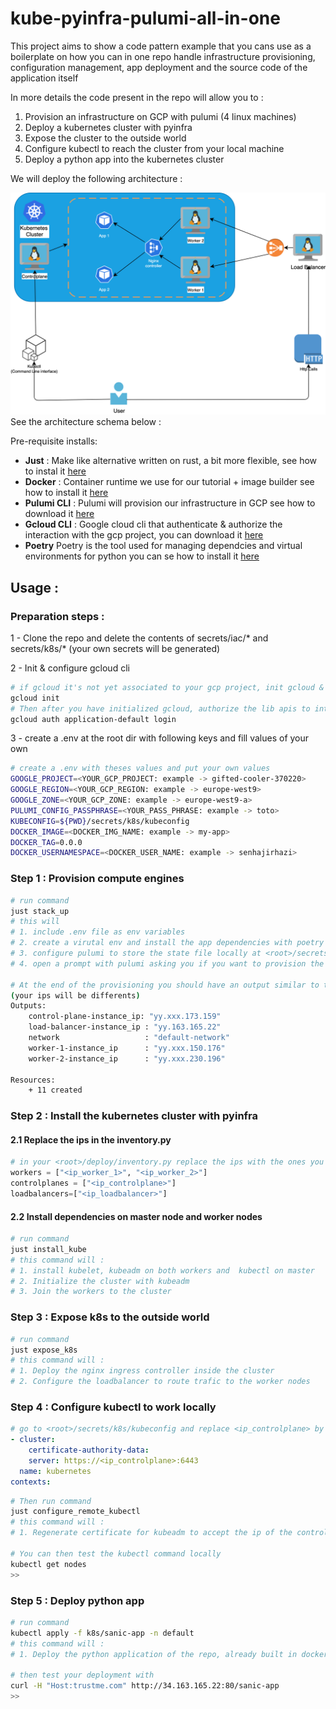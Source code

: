 # kube-pyinfra-pulumi-all-in-one


This project aims to show a code pattern example that you cans use as a boilerplate on how you can in one repo handle infrastructure provisioning, configuration management, app deployment and the source code of the application itself

In more details the code present in the repo will allow you to :
1.  Provision an infrastructure on GCP with pulumi (4 linux machines)
2.  Deploy a kubernetes cluster with pyinfra
3.  Expose the cluster to the outside world
4.  Configure kubectl to reach the cluster from your local machine
5.  Deploy a python app into the kubernetes cluster

We will deploy the following architecture :

![schema](assets/schema-Page-3.png)
See the architecture schema below : 


Pre-requisite installs:

* **Just** : Make like alternative written on rust, a bit more flexible, see how to instal it [here](https://just.systems/man/en/chapter_1.html) 
* **Docker** : Container runtime we use for our tutorial + image builder see how to install it [here](https://www.docker.com/get-started/) 
* **Pulumi CLI** : Pulumi will provision our infrastructure in GCP see how to download it [here](https://www.pulumi.com/docs/get-started/install/)
* **Gcloud CLI** : Google cloud cli that authenticate & authorize the interaction with the gcp project, you can download it [here](https://cloud.google.com/sdk/docs/install)
* **Poetry** Poetry is the tool used for managing dependcies and virtual environments for python you can se how to install it [here](https://python-poetry.org/docs/#installation)
## Usage : 

### Preparation steps :
1 - Clone the repo and delete the contents of secrets/iac/* and secrets/k8s/* (your own secrets will be generated)

2 - Init & configure gcloud cli 
```bash
# if gcloud it's not yet associated to your gcp project, init gcloud & select a project where your want to provision your vms with cmd 
gcloud init
# Then after you have initialized gcloud, authorize the lib apis to interact with your GCP project (Pulumi needs this step)
gcloud auth application-default login
```

3 - create a .env at the root dir with following keys and fill values of your own
```bash
# create a .env with theses values and put your own values
GOOGLE_PROJECT=<YOUR_GCP_PROJECT: example -> gifted-cooler-370220>
GOOGLE_REGION=<YOUR_GCP_REGION: example -> europe-west9>
GOOGLE_ZONE=<YOUR_GCP_ZONE: example -> europe-west9-a>
PULUMI_CONFIG_PASSPHRASE=<YOUR_PASS_PHRASE: example -> toto>
KUBECONFIG=${PWD}/secrets/k8s/kubeconfig
DOCKER_IMAGE=<DOCKER_IMG_NAME: example -> my-app>
DOCKER_TAG=0.0.0
DOCKER_USERNAMESPACE=<DOCKER_USER_NAME: example -> senhajirhazi>
```
### Step 1 : Provision compute engines
````bash
# run command
just stack_up 
# this will 
# 1. include .env file as env variables
# 2. create a virutal env and install the app dependencies with poetry
# 3. configure pulumi to store the state file locally at <root>/secrets/iac/
# 4. open a prompt with pulumi asking you if you want to provision the infrastructure of 4 linux machines + network (tap yes if you agree)

# At the end of the provisioning you should have an output similar to this :
(your ips will be differents)
Outputs:
    control-plane-instance_ip: "yy.xxx.173.159"
    load-balancer-instance_ip : "yy.163.165.22"
    network                   : "default-network"
    worker-1-instance_ip      : "yy.xxx.150.176"
    worker-2-instance_ip      : "yy.xxx.230.196"

Resources:
    + 11 created
````
### Step 2 : Install the kubernetes cluster with pyinfra

#### 2.1 Replace the ips in the inventory.py
```python
# in your <root>/deploy/inventory.py replace the ips with the ones you obtained as an output of pulumi provisioning
workers = ["<ip_worker_1>", "<ip_worker_2>"]
controlplanes = ["<ip_controlplane>"]
loadbalancers=["<ip_loadbalancer>"]

```

#### 2.2 Install dependencies on master node and worker nodes

```bash
# run command
just install_kube
# this command will :
# 1. install kubelet, kubeadm on both workers and  kubectl on master
# 2. Initialize the cluster with kubeadm 
# 3. Join the workers to the cluster
```
### Step 3 : Expose k8s to the outside world


```bash
# run command
just expose_k8s
# this command will :
# 1. Deploy the nginx ingress controller inside the cluster 
# 2. Configure the loadbalancer to route trafic to the worker nodes
```

### Step 4 : Configure kubectl to work locally
```yaml
# go to <root>/secrets/k8s/kubeconfig and replace <ip_controlplane> by the one you got from pulumi's provisioning
- cluster:
    certificate-authority-data: 
    server: https://<ip_controlplane>:6443
  name: kubernetes
contexts:
```
```bash
# Then run command
just configure_remote_kubectl
# this command will :
# 1. Regenerate certificate for kubeadm to accept the ip of the controlplane

# You can then test the kubectl command locally 
kubectl get nodes 
>>
```

### Step 5 : Deploy python app 

```bash
# run command 
kubectl apply -f k8s/sanic-app -n default
# this command will :
# 1. Deploy the python application of the repo, already built in docker hub (https://hub.docker.com/repository/docker/senhajirhazi/sanic-app/general)

# then test your deployment with 
curl -H "Host:trustme.com" http://34.163.165.22:80/sanic-app
>>
```